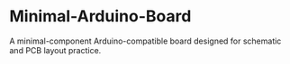 # Minimal-Arduino-Board
A minimal-component Arduino-compatible board designed for schematic and PCB layout practice.
